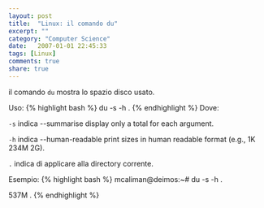 ```yaml
---
layout: post
title:  "Linux: il comando du"
excerpt: ""
category: "Computer Science"
date:   2007-01-01 22:45:33
tags: [Linux]
comments: true
share: true
---
```


il comando `du` mostra lo spazio disco usato.

Uso:
{% highlight bash %}
du -s -h .
{% endhighlight %}
Dove:

`-s` indica --summarise display only a total for each argument.


`-h` indica --human-readable print sizes in human readable format (e.g., 1K 234M 2G).

`.` indica di applicare alla directory corrente.

Esempio:
{% highlight bash %}
mcaliman@deimos:~# du -s -h .

537M .
{% endhighlight %}